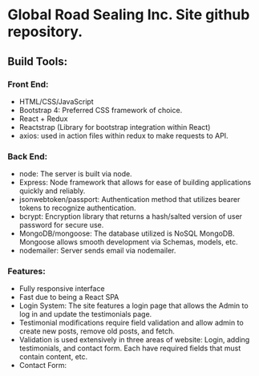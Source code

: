 # Global Road Sealing Inc. Site github repository.

## Build Tools:

### Front End: 

- HTML/CSS/JavaScript
- Bootstrap 4: Preferred CSS framework of choice.
- React + Redux
- Reactstrap (Library for bootstrap integration within React)
- axios: used in action files within redux to make requests to API.


### Back End:

- node: The server is built via node.
- Express: Node framework that allows for ease of building applications quickly and reliably.
- jsonwebtoken/passport: Authentication method that utilizes bearer tokens to recognize authentication.
- bcrypt: Encryption library that returns a hash/salted version of user password for secure use.
- MongoDB/mongoose: The database utilized is NoSQL MongoDB.  Mongoose allows smooth development via Schemas, models, etc.
- nodemailer: Server sends email via nodemailer.


### Features:
- Fully responsive interface
- Fast due to being a React SPA
- Login System: The site features a login page that allows the Admin to log in and update the testimonials page.
- Testimonial modifications require field validation and allow admin to create new posts, remove old posts, and fetch.
- Validation is used extensively in three areas of website: Login, adding testimonials, and contact form.  Each have required fields that must contain content, etc.
- Contact Form: 
